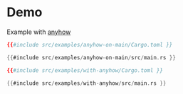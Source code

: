 # Demo

Example with [anyhow](https://docs.rs/anyhow/latest/anyhow/)

```toml
{{#include src/examples/anyhow-on-main/Cargo.toml }}
```

```rust
{{#include src/examples/anyhow-on-main/src/main.rs }}
```

```toml
{{#include src/examples/with-anyhow/Cargo.toml }}
```

```rust
{{#include src/examples/with-anyhow/src/main.rs }}
```
